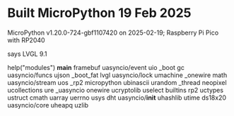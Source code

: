 # Built MicroPython 19 Feb 2025

MicroPython v1.20.0-724-gbf1107420 on 2025-02-19; Raspberry Pi Pico with RP2040

says LVGL 9.1

help("modules")
__main__          framebuf          uasyncio/event    uio
_boot             gc                uasyncio/funcs    ujson
_boot_fat         lvgl              uasyncio/lock     umachine
_onewire          math              uasyncio/stream   uos
_rp2              micropython       ubinascii         urandom
_thread           neopixel          ucollections      ure
_uasyncio         onewire           ucryptolib        uselect
builtins          rp2               uctypes           ustruct
cmath             uarray            uerrno            usys
dht               uasyncio/__init__ uhashlib          utime
ds18x20           uasyncio/core     uheapq            uzlib

